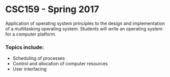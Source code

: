 # CSC159 - Spring 2017
Application of operating system principles to the design and implementation of a multitasking operating system. Students will write an operating system for a computer platform. 

### Topics include: 
 * Scheduling of processes
 * Control and allocation of computer resources
 * User interfacing 
